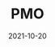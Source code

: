 ---
redirect_to:
  - https://www.thehabitgym.com
layout: blocks
title: PMO
date: 2021-10-20
page_sections:
  - block: header-2
    logo: '/uploads/logo.png'
    title: PMO Moai
    cta:
      url: '#signup'
      button_text: Register
  - block: hero-1
    headline: <strong>Reclaim your life from porn addiction.</strong>
    content:
      Make your instincts work for you. Not the other way around.
      <hr style="width:50%; margin:auto;">
      <p>
        Introducing our free month-long group accountability program. <br>
        Cohort 8 runs from Oct 29 - Nov 30. <br>
        <strong>Registration closes on Thu, Oct 28. 4 spots left.</strong>
        <!-- <strong>Registration is now closed.</strong> -->
      </p>
    cta:
      enabled: true
      url: '#signup'
      button_text: 'Join for Free'
      # url: '#waitlist'
      # button_text: 'Join the Waitlist'
  - block: testimonials
    title:
      headline: Testimonials
    testimonials:
      - quote: "The Moai program plants the seed of habit reformation into your mind -- and even if you don't see the results and tall, green stock you're chasing, it's still taking root and subtly encouraging you to keep trying -- and reminding you that it is possible to create change for oneself."
        role: Student
        person: P
      - quote: "I feel much better about myself now that I have adopted healthier habits and become more productive. I still have aways to go, but I am at a much better spot than one month ago."
        role: Student
        person: M
      - quote: "My brain feels less foggy and more relaxed. Learning to be kind to myself in the face of failure has been a HUGE step in allowing myself to grow and develop better habits."
        role: Student
        person: M
  - block: three-column-1
    class: circle alt
    title:
      headline: Who this program is for
    col_1:
      image:
        image: '/uploads/rookie.jpeg'
        alt_text: First-Timers
      headline: First-Timers
      content: Do you have an unhealthy relationship with porn and want to do something about it?
    col_2:
      image:
        image: '/uploads/relapser.jpeg'
        alt_text: Relapsers
      headline: Relapsers
      content: Are you always unable to follow through and are looking for more accountability this time around?
    col_3:
      image:
        image: '/uploads/vet.jpeg'
        alt_text: Seasoned Vets
      headline: Seasoned Vets
      content: Have you had long streaks, but want the motivation and support of a like-minded community?
  - block: three-column-1
    title:
      headline: Be more confident, focused and energized
      caption: Experience a better life in 5 weeks
    col_1:
      headline: Boosted Confidence
      content: Believe in yourself and be free from other's expectations.
    col_2:
      headline: Sharper Focus
      content: Rise above the "brain fog" and see things more clearly.
    col_3:
      headline: Higher Energy Levels
      content: Expend your energy towards the things that matter.
  - block: three-column-1
    class: alt
    numbers: true
    title:
      headline: How it works
    col_1:
      image:
        image: '/uploads/community.png'
        alt_text: Community
      headline: Meet your Cohort
      content: After registration, you are anonymously placed into a <em>“Moai”</em> - your intimate cohort of 4 people. You are each other’s source of motivation, accountability and shared learning. There's nothing quite like growing together!
    col_2:
      image:
        image: '/uploads/challenge.png'
        alt_text: Challenge
      headline: Follow your Challenge
      content: Every week, you follow your own challenge and share your insights with your Moai via a quick, guided questionnaire. If you don't do this, your card is charged to charity (not us). Skin in the game!
    col_3:
      image:
        image: '/uploads/healthy-lifestyle.png'
        alt_text: Healthy Lifestyle
      headline: Finish!
      content: You are now a changed person! Pay us what you think it was worth after the program ends and only if you see results. We only make money if you succeed.
  - block: three-column-1
    slug: principles
    title:
      headline: Our Principles
    col_1:
      headline: Aligned Incentives
      content: We only make money if you succeed. There is no conflict of interest, unlike other business models, e.g ads, endorsements, affiliate links. They are rewarded by consumption, not action.
    col_2:
      headline: Bias towards Action
      content: Content is deliberately sparse in the program. The emphasis is on execution, not education. Quality content is no longer the bottleneck - the lack of action is.
    col_3:
      headline: Tighten the Feedback Loop
      content: Writing is thinking. The check-ins force you to reflect on what worked and what didn’t. By articulating your learnings, you discover actionable advice for the next week. This yields compounding results over time.
  - block: three-column-1
    slug: signup
    class: alt
    title:
      headline: Register
    col_1:
      headline: Dates
      content:
        Runs for a month. October 29 - November 30.
    col_2:
      headline: Time Commitment
      content:
        15 minutes per (written) weekly check-in. Due every Sunday.
    col_3:
      headline: Stake
      content:
        You will be charged $100 to charity (not us) - <strong>only</strong> if you don't submit all the check-ins.
  - block: registration-bar
    class: alt
    closed: true
    cohort_id: 3dfd5535-4739-4d11-950b-17e2aed307ce
    success_url: '/pmo-success'
    staked: true
  - block: faqs
    slug: faqs
    title:
      headline: FAQs
    faqs:
      - question: What is the time commitment?
        answer: The written weekly check-ins are due every Sunday and take 15 minutes to complete. That’s it! There are no video calls or live sessions. During the week, you’ll be following your challenge and occasionally sharing your progress (asynchronously via message) with your Moai.
      - question: Why is a credit card required to register?
        answer: The program is free to join, but we need your credit card to donate to charity on your behalf ONLY if you don't complete the program. This increases your chance of success by 6x and ensures that everyone in your group is serious.
      - question: What if I check in consistently, but fail to reach my goals? Will I be charged?
        answer: Nope. As long as you complete all the check-ins on time, you won’t be charged. We believe in self-compassion, understanding and self-love over anything else, including hitting external goals. Sustainable growth and success not only starts with those things, but it requires them.
      - question: Can I be anonymous?
        answer: Absolutely! There won't be any video or voice calls. You can also set an anonymous nickname when you join your Moai.
      - question: How is this different from a course?
        answer: The program is focused on application, not theory. There will be very limited content and just enough structure for participants to grow at their own pace. It is the best of both worlds - the community of a class paired with the independence of self-learning.
      - question: What if I have questions or sticking points along the way?
        answer: Ask away to your Moai - that’s what they’re there for!
      - question: What is a Moai?
        answer: A Moai is a social support group. The concept originated in Okinawa, Japan - it means "meeting for a common purpose" in Japanese. According to research, they are considered one of the leading factors of the longevity of lifespan of the Okinawan people, making the region among the highest concentration of centenarians in the world.
      - question: I have another question. How do I contact you?
        answer: Shoot us an email at team@themoai.org!
  - block: one-column-1
    slug: waitlist
    headline: Not ready yet? Join the waitlist.
    caption: Be the first to know about future programs.
    class: alt
  - block: waitlist-bar
    class: alt
  - block: footer-1
    content: 'Made with ❤︎ in NYC'
---